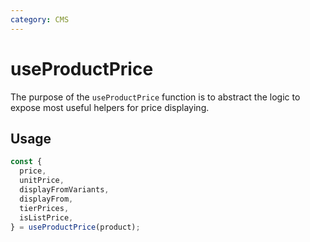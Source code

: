 ```yaml
---
category: CMS
---
```


# useProductPrice

The purpose of the `useProductPrice` function is to abstract the logic to expose most useful helpers for price displaying.

## Usage

```ts
const {
  price,
  unitPrice,
  displayFromVariants,
  displayFrom,
  tierPrices,
  isListPrice,
} = useProductPrice(product);
```
